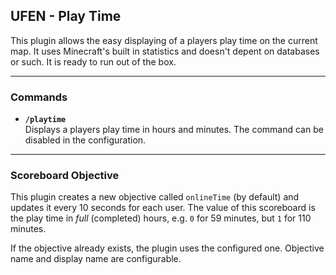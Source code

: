 UFEN - Play Time
---

This plugin allows the easy displaying of a players play time on the current map. It uses Minecraft's built in statistics and doesn't depent on databases or such. It is ready to run out of the box.

---

### Commands

* __`/playtime`__  
  Displays a players play time in hours and minutes. The command can be disabled in the configuration.
  
---

### Scoreboard Objective

This plugin creates a new objective called `onlineTime` (by default) and updates it every 10 seconds for each user. The value of this scoreboard is the play time in _full_ (completed) hours, e.g. `0` for 59 minutes, but `1` for 110 minutes.

If the objective already exists, the plugin uses the configured one. Objective name and display name are configurable.
